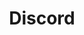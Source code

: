 ---
title: "Discord"
excerpt: "Feel free to join Coffee & Art, a discord server I co-run with [Westly LaFleur](https://westlylafleur.com/) - it's a chill place to hang out, share your work, and engage in thoughtful discussion. New friends welcome."
header:
  image: /assets/images/discord-brands.svg
  teaser: /assets/images/discord-brands.svg
link: https://discord.gg/WkWfrNd7k3
---